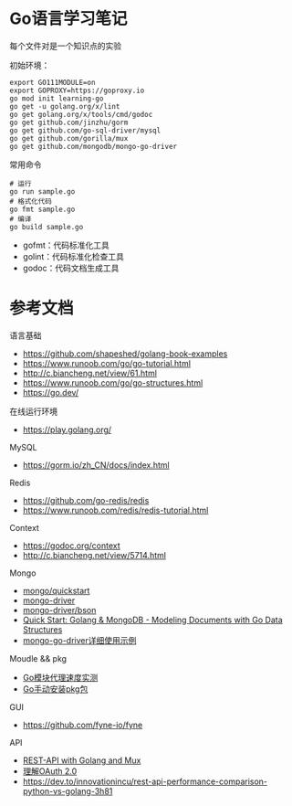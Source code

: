 # Go语言学习笔记

每个文件对是一个知识点的实验

初始环境：
```
export GO111MODULE=on
export GOPROXY=https://goproxy.io
go mod init learning-go
go get -u golang.org/x/lint
go get golang.org/x/tools/cmd/godoc
go get github.com/jinzhu/gorm
go get github.com/go-sql-driver/mysql
go get github.com/gorilla/mux
go get github.com/mongodb/mongo-go-driver
```
常用命令

```
# 运行
go run sample.go
# 格式化代码
go fmt sample.go
# 编译
go build sample.go
```


- gofmt：代码标准化工具
- golint：代码标准化检查工具
- godoc：代码文档生成工具

# 参考文档

语言基础
- https://github.com/shapeshed/golang-book-examples
- https://www.runoob.com/go/go-tutorial.html
- http://c.biancheng.net/view/61.html
- https://www.runoob.com/go/go-structures.html
- https://go.dev/

在线运行环境
- https://play.golang.org/

MySQL
- https://gorm.io/zh_CN/docs/index.html

Redis
- https://github.com/go-redis/redis
- https://www.runoob.com/redis/redis-tutorial.html

Context
- https://godoc.org/context
- http://c.biancheng.net/view/5714.html

Mongo
- [mongo/quickstart](https://www.mongodb.com/blog/search/golang%20quickstart)
- [mongo-driver](https://godoc.org/go.mongodb.org/mongo-driver/mongo)
- [mongo-driver/bson](https://godoc.org/go.mongodb.org/mongo-driver/bson)
- [Quick Start: Golang & MongoDB - Modeling Documents with Go Data Structures](https://www.mongodb.com/blog/post/quick-start-golang--mongodb--modeling-documents-with-go-data-structures)
- [mongo-go-driver详细使用示例](https://www.cnblogs.com/zcqkk/p/11234227.html)

Moudle && pkg
- [Go模块代理速度实测](https://studygolang.com/topics/9994)
- [Go手动安装pkg包](https://blog.csdn.net/u012393450/article/details/82665588)

GUI
- https://github.com/fyne-io/fyne

API
- [REST-API with Golang and Mux](https://medium.com/@hugo.bjarred/rest-api-with-golang-and-mux-e934f581b8b5)
- [理解OAuth 2.0](https://www.ruanyifeng.com/blog/2014/05/oauth_2_0.html)
- https://dev.to/innovationincu/rest-api-performance-comparison-python-vs-golang-3h81